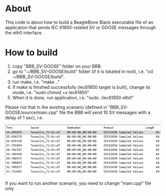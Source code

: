 # About
This code is about how to build a BeagleBone Black executable file of an application that sends IEC 61850-related SV or GOOSE messages through the eth0 interface.

# How to build
1. copy "BBB_SV-GOOSE" folder on your BBB.
2. go to "~/BBB_SV-GOOSE/build" folder (if it is lokated in root), i.e. "cd ~/BBB_SV-GOOSE/build".
3. run make, i.e. "make .."
4. If make is finished successfully (iec61850 target is built), change its mode, i.e. "sudo chmod +x iec61850"
5. When it is done, run application, i.e. "sudo ./iec61850 eth0"

Please not that in the existing scenario (defined in "BBB_SV-GOOSE/source/main.cpp" file the BBB will send 10 SV messages with a delay of 1 sec), i.e.

![alt text](https://github.com/mrv-king/BBB_SV-GOOSE/blob/main/SV_BBB.PNG)

If you want to run another scenario, you need to change "main.cpp" file only

